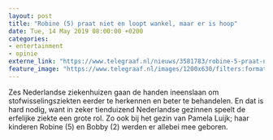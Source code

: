 ```yaml
---
layout: post
title: "Robine (5) praat niet en loopt wankel, maar er is hoop"
date: Tue, 14 May 2019 08:00:00 +0200
categories: 
- entertainment 
- opinie 
externe_link: "https://www.telegraaf.nl/nieuws/3581783/robine-5-praat-niet-en-loopt-wankel-maar-er-is-hoop"
feature_image: "https://www.telegraaf.nl/images/1200x630/filters:format(jpeg):quality(80)/cdn-kiosk-api.telegraaf.nl/aeeaf56a-760e-11e9-9ee7-0218eaf05005.jpg"
---
```


<p class="intro">Zes Nederlandse ziekenhuizen gaan de handen ineenslaan om stofwisselingsziekten eerder te herkennen en beter te behandelen. En dat is hard nodig, want in zeker tienduizend Nederlandse gezinnen speelt de erfelijke ziekte een grote rol. Zo ook bij het gezin van Pamela Luijk; haar kinderen Robine (5) en Bobby (2) werden er allebei mee geboren.</p>
